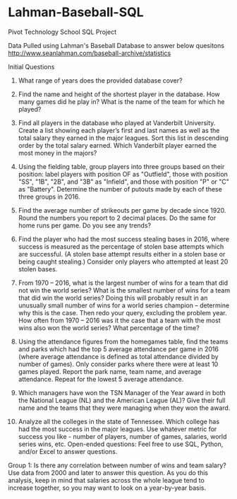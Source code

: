 # Lahman-Baseball-SQL
Pivot Technology School SQL Project

Data Pulled using Lahman's Baseball Database to answer below quesitons
http://www.seanlahman.com/baseball-archive/statistics


Initial Questions
1.	What range of years does the provided database cover?

2.	Find the name and height of the shortest player in the database. How many games did he play in? What is the name of the team for which he played?

3.	Find all players in the database who played at Vanderbilt University. Create a list showing each player’s first and last names as well as the total salary they earned in the major leagues. Sort this list in descending order by the total salary earned. Which Vanderbilt player earned the most money in the majors?

4.	Using the fielding table, group players into three groups based on their position: label players with position OF as "Outfield", those with position "SS", "1B", "2B", and "3B" as "Infield", and those with position "P" or "C" as "Battery". Determine the number of putouts made by each of these three groups in 2016.

5.	Find the average number of strikeouts per game by decade since 1920. Round the numbers you report to 2 decimal places. Do the same for home runs per game. Do you see any trends?

6.	Find the player who had the most success stealing bases in 2016, where success is measured as the percentage of stolen base attempts which are successful. (A stolen base attempt results either in a stolen base or being caught stealing.) Consider only players who attempted at least 20 stolen bases.

7.	From 1970 – 2016, what is the largest number of wins for a team that did not win the world series? What is the smallest number of wins for a team that did win the world series? Doing this will probably result in an unusually small number of wins for a world series champion – determine why this is the case. Then redo your query, excluding the problem year. How often from 1970 – 2016 was it the case that a team with the most wins also won the world series? What percentage of the time?

8.	Using the attendance figures from the homegames table, find the teams and parks which had the top 5 average attendance per game in 2016 (where average attendance is defined as total attendance divided by number of games). Only consider parks where there were at least 10 games played. Report the park name, team name, and average attendance. Repeat for the lowest 5 average attendance.

9.	Which managers have won the TSN Manager of the Year award in both the National League (NL) and the American League (AL)? Give their full name and the teams that they were managing when they won the award.

10.	Analyze all the colleges in the state of Tennessee. Which college has had the most success in the major leagues. Use whatever metric for success you like - number of players, number of games, salaries, world series wins, etc.
Open-ended questions: Feel free to use SQL, Python, and/or Excel to answer questions. 


Group 1: Is there any correlation between number of wins and team salary? Use data from 2000 and later to answer this question. As you do this analysis, keep in mind that salaries across the whole league tend to increase together, so you may want to look on a year-by-year basis.
